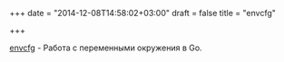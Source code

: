 +++
date = "2014-12-08T14:58:02+03:00"
draft = false
title = "envcfg"

+++

<p><a href="https://github.com/tomazk/envcfg">envcfg</a>&nbsp;- Работа с переменными окружения в Go.&nbsp;</p>

